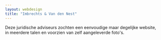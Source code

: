 ```yaml
---
layout: webdesign
title: "Imbrechts & Van den Nest"
---
```

Deze juridische adviseurs zochten een eenvoudige maar degelijke website, in meerdere talen en voorzien van zelf aangeleverde foto's.
